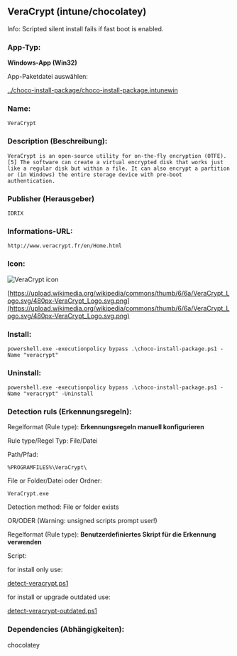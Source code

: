 ## VeraCrypt (intune/chocolatey)

Info: Scripted silent install fails if fast boot is enabled.

### App-Typ:

__Windows-App (Win32)__

App-Paketdatei auswählen:

[../choco-install-package/choco-install-package.intunewin](../choco-install-package/choco-install-package.intunewin?raw=true)


### Name:

```
VeraCrypt
```

### Description (Beschreibung):

```
VeraCrypt is an open-source utility for on-the-fly encryption (OTFE).[5] The software can create a virtual encrypted disk that works just like a regular disk but within a file. It can also encrypt a partition or (in Windows) the entire storage device with pre-boot authentication.
```

### Publisher (Herausgeber)

```
IDRIX
```


### Informations-URL:

```
http://www.veracrypt.fr/en/Home.html
```

### Icon:

![VeraCrypt icon](https://upload.wikimedia.org/wikipedia/commons/thumb/6/6a/VeraCrypt_Logo.svg/120px-VeraCrypt_Logo.svg.png)

[https://upload.wikimedia.org/wikipedia/commons/thumb/6/6a/VeraCrypt_Logo.svg/480px-VeraCrypt_Logo.svg.png](https://upload.wikimedia.org/wikipedia/commons/thumb/6/6a/VeraCrypt_Logo.svg/480px-VeraCrypt_Logo.svg.png)


### Install:
```
powershell.exe -executionpolicy bypass .\choco-install-package.ps1 -Name "veracrypt"
```


### Uninstall:
```
powershell.exe -executionpolicy bypass .\choco-install-package.ps1 -Name "veracrypt" -Uninstall
```


### Detection ruls (Erkennungsregeln):

Regelformat (Rule type): __Erkennungsregeln manuell konfigurieren__

Rule type/Regel Typ: File/Datei

Path/Pfad:

```
%PROGRAMFILES%\VeraCrypt\
```

File or Folder/Datei oder Ordner:

```
VeraCrypt.exe
```

Detection method: File or folder exists


OR/ODER (Warning: unsigned scripts prompt user!)

Regelformat (Rule type): __Benutzerdefiniertes Skript für die Erkennung verwenden__

Script:

for install only use:

[detect-veracrypt.ps1](./detect-veracrypt.ps1)

for install or upgrade outdated use:

[detect-veracrypt-outdated.ps1](./detect-veracrypt-outdated.ps1)

### Dependencies (Abhängigkeiten):

chocolatey
